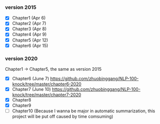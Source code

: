 ### version 2015
- [x] Chapter1 (Apr 6)
- [x] Chapter2 (Apr 7)
- [x] Chapter3 (Apr 8)
- [x] Chapter4 (Apr 9)
- [x] Chapter5 (Apr 12)
- [X] Chapter6 (Apr 15)

### version 2020

Chapter1 -> Chapter5, the same as version 2015

- [X] Chapter6 (June 7)  https://github.com/zhuobinggang/NLP-100-knock/tree/master/chapter6-2020
- [X] Chapter7 (June 10) https://github.com/zhuobinggang/NLP-100-knock/tree/master/chapter7-2020
- [X] Chapter8
- [X] Chapter9
- [ ] Chapter10 (Because I wanna be major in automatic summarization, this project will be put off caused by time comsuming)

